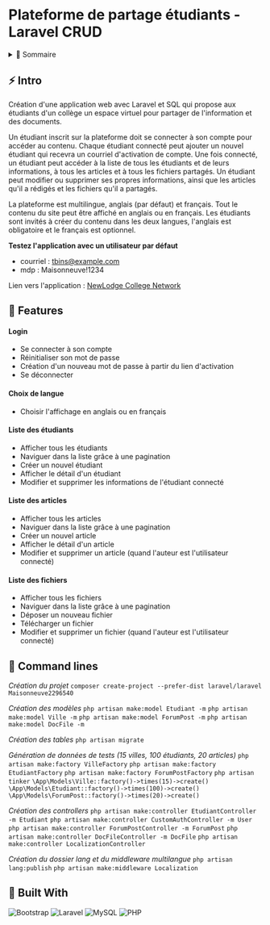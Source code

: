 # Plateforme de partage étudiants - Laravel CRUD

<!-- TABLE OF CONTENTS -->
<details>
  <summary>🏁 Sommaire</summary>
  <ol>
    <li><a href="#-intro">Intro</a></li>
    <li><a href="#-features">Features</a></li>
    <li><a href="#-command-lines">Command lines</a></li>
    <li><a href="#-built-with">Built with</a></li>
  </ol>
</details>

## ⚡ Intro

Création d'une application web avec Laravel et SQL qui propose aux étudiants d'un collège un espace virtuel pour partager de l'information et des documents.

Un étudiant inscrit sur la plateforme doit se connecter à son compte pour accéder au contenu.
Chaque étudiant connecté peut ajouter un nouvel étudiant qui recevra un courriel d'activation de compte.
Une fois connecté, un étudiant peut accéder à la liste de tous les étudiants et de leurs informations, à tous les articles et à tous les fichiers partagés.
Un étudiant peut modifier ou supprimer ses propres informations, ainsi que les articles qu'il a rédigés et les fichiers qu'il a partagés.

La plateforme est multilingue, anglais (par défaut) et français.
Tout le contenu du site peut être affiché en anglais ou en français. 
Les étudiants sont invités à créer du contenu dans les deux langues, l'anglais est obligatoire et le français est optionnel.

**Testez l'application avec un utilisateur par défaut**
- courriel : tbins@example.com
- mdp : Maisonneuve!1234

Lien vers l'application : [NewLodge College Network](https://network.johannapenet.com/)

## 🎯 Features

#### Login
- Se connecter à son compte
- Réinitialiser son mot de passe
- Création d'un nouveau mot de passe à partir du lien d'activation
- Se déconnecter

#### Choix de langue
- Choisir l'affichage en anglais ou en français

#### Liste des étudiants
- Afficher tous les étudiants
- Naviguer dans la liste grâce à une pagination
- Créer un nouvel étudiant
- Afficher le détail d'un étudiant
- Modifier et supprimer les informations de l'étudiant connecté

#### Liste des articles
- Afficher tous les articles
- Naviguer dans la liste grâce à une pagination
- Créer un nouvel article
- Afficher le détail d'un article
- Modifier et supprimer un article (quand l'auteur est l'utilisateur connecté)

#### Liste des fichiers
- Afficher tous les fichiers
- Naviguer dans la liste grâce à une pagination
- Déposer un nouveau fichier
- Télécharger un fichier
- Modifier et supprimer un fichier (quand l'auteur est l'utilisateur connecté)

## 🚀 Command lines

*Création du projet*
`composer create-project --prefer-dist laravel/laravel Maisonneuve2296540`

*Création des modèles*
  `php artisan make:model Etudiant -m`
  `php artisan make:model Ville -m`
  `php artisan make:model ForumPost -m`
  `php artisan make:model DocFile -m`

*Création des tables*
`php artisan migrate`

*Génération de données de tests (15 villes, 100 étudiants, 20 articles)*
`php artisan make:factory VilleFactory`
`php artisan make:factory EtudiantFactory`
`php artisan make:factory ForumPostFactory`
`php artisan tinker`
`\App\Models\Ville::factory()->times(15)->create()`
`\App\Models\Etudiant::factory()->times(100)->create()`
`\App\Models\ForumPost::factory()->times(20)->create()`

*Création des controllers*
`php artisan make:controller EtudiantController -m Etudiant`
`php artisan make:controller CustomAuthController -m User`
`php artisan make:controller ForumPostController -m ForumPost`
`php artisan make:controller DocFileController -m DocFile`
`php artisan make:controller LocalizationController`

*Création du dossier lang et du middleware multilangue*
`php artisan lang:publish`
`php artisan make:middleware Localization`

## 🤖 Built With
![Bootstrap](https://img.shields.io/badge/Bootstrap-563D7C?style=for-the-badge&logo=bootstrap&logoColor=white) ![Laravel](https://img.shields.io/badge/Laravel-FF2D20?style=for-the-badge&logo=laravel&logoColor=white) ![MySQL](https://img.shields.io/badge/MySQL-005C84?style=for-the-badge&logo=mysql&logoColor=white) ![PHP](https://img.shields.io/badge/PHP-777BB4?style=for-the-badge&logo=php&logoColor=white)